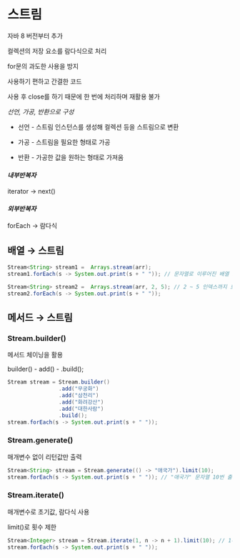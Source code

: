# 스트림
자바 8 버전부터 추가

컬렉션의 저장 요소를 람다식으로 처리

for문의 과도한 사용을 방지

사용하기 편하고 간결한 코드

사용 후 close를 하기 때문에 한 번에 처리하며 재활용 불가

*선언, 가공, 반환으로 구성*

- 선언 - 스트림 인스턴스를 생성해 컬렉션 등을 스트림으로 변환

- 가공 - 스트림을 필요한 형태로 가공

- 반환 - 가공한 값을 원하는 형태로 가져옴

#### *내부반복자*
iterator -> next()
#### *외부반복자*
forEach -> 람다식
## 배열 → 스트림
```java
Stream<String> stream1 =  Arrays.stream(arr);
stream1.forEach(s -> System.out.print(s + " ")); // 문자열로 이루어진 배열 stream1의 요소를 하나씩 모두 출력

Stream<String> stream2 =  Arrays.stream(arr, 2, 5); // 2 ~ 5 인덱스까지 호출
stream2.forEach(s -> System.out.print(s + " "));
```

## 메서드 → 스트림
### Stream.builder()
메서드 체이닝을 활용

builder() - add() - .build();
```java
Stream stream = Stream.builder()
				.add("무궁화")
				.add("삼천리")
				.add("화려강산")
				.add("대한사람")
				.build();
stream.forEach(s -> System.out.print(s + " "));
```
### Stream.generate()
매개변수 없이 리턴값만 출력
```java
Stream<String> stream = Stream.generate(() -> "애국가").limit(10);
stream.forEach(s -> System.out.print(s + " ")); // "애국가" 문자열 10번 출력
```
### Stream.iterate()
매개변수로 초기값, 람다식 사용

limit()로 횟수 제한
```java
Stream<Integer> stream = Stream.iterate(1, n -> n + 1).limit(10); // 1부터 10까지 출력
stream.forEach(s -> System.out.print(s + " "));
```

